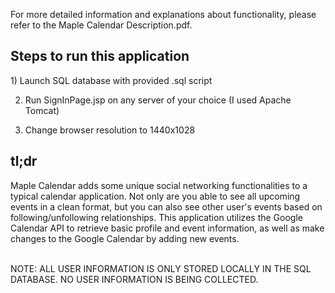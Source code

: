 For more detailed information and explanations about functionality, please refer to the Maple Calendar Description.pdf.

<h2> Steps to run this application </h2>
1) Launch SQL database with provided .sql script

2) Run SignInPage.jsp on any server of your choice (I used Apache Tomcat)

3) Change browser resolution to 1440x1028


<h2> tl;dr </h2>
Maple Calendar adds some unique social networking functionalities to a typical calendar application. Not only are you able to see all upcoming events in a clean format, but you can also see other user's events based on following/unfollowing relationships. This application utilizes the Google Calendar API to retrieve basic profile and event information, as well as make changes to the Google Calendar by adding new events.
<br></br>

NOTE: ALL USER INFORMATION IS ONLY STORED LOCALLY IN THE SQL DATABASE. NO USER INFORMATION IS BEING COLLECTED.
